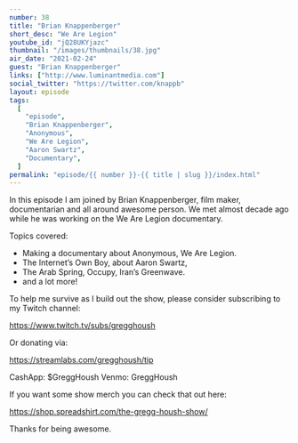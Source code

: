 ```yaml
---
number: 38
title: "Brian Knappenberger"
short_desc: "We Are Legion"
youtube_id: "jQ28UKYjazc"
thumbnail: "/images/thumbnails/38.jpg"
air_date: "2021-02-24"
guest: "Brian Knappenberger"
links: ["http://www.luminantmedia.com"]
social_twitter: "https://twitter.com/knappb"
layout: episode
tags:
  [
    "episode",
    "Brian Knappenberger",
    "Anonymous",
    "We Are Legion",
    "Aaron Swartz",
    "Documentary",
  ]
permalink: "episode/{{ number }}-{{ title | slug }}/index.html"
---
```


In this episode I am joined by Brian Knappenberger, film maker, documentarian and all around awesome person. We met almost decade ago while he was working on the We Are Legion documentary.

Topics covered:

- Making a documentary about Anonymous, We Are Legion.
- The Internet’s Own Boy, about Aaron Swartz,
- The Arab Spring, Occupy, Iran’s Greenwave.
- and a lot more!

To help me survive as I build out the show, please consider subscribing to my Twitch channel:

https://www.twitch.tv/subs/gregghoush​​

Or donating via:

https://streamlabs.com/gregghoush/tip​​

CashApp: $GreggHoush
Venmo: GreggHoush

If you want some show merch you can check that out here:

https://shop.spreadshirt.com/the-gregg-housh-show/

Thanks for being awesome.
